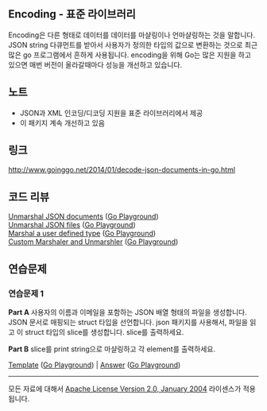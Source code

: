 ## Encoding - 표준 라이브러리

Encoding은 다른 형태로 데이터를 데이터를 마샬링이나 언마샬링하는 것을 말합니다. JSON string 다큐먼트를 받아서 사용자가 정의한 타입의 값으로 변환하는 것으로 최근 많은 go 프로그램에서 흔하게 사용됩니다. encoding을 위해 Go는 많은 지원을 하고 있으면 매번 버전이 올라갈때마다 성능을 개선하고 있습니다. 

## 노트

* JSON과 XML 인코딩/디코딩 지원을 표준 라이브러리에서 제공
* 이 패키지 계속 개선하고 있음

## 링크

http://www.goinggo.net/2014/01/decode-json-documents-in-go.html

## 코드 리뷰

[Unmarshal JSON documents](example1/example1.go) ([Go Playground](http://play.golang.org/p/nwUGs8q2S6))  
[Unmarshal JSON files](example2/example2.go) ([Go Playground](http://play.golang.org/p/WfDYLZ5KeH))  
[Marshal a user defined type](example3/example3.go) ([Go Playground](http://play.golang.org/p/miSv1mPnK5))  
[Custom Marshaler and Unmarshler](example4/example4.go) ([Go Playground](http://play.golang.org/p/tOriq1dE0N))

## 연습문제

### 연습문제 1

**Part A** 사용자의 이름과 이메일을 포함하는 JSON 배열 형태의 파일을 생성합니다. JSON 문서로 매핑되는 struct 타입을 선언합니다. json 패키지를 사용해서, 파일을 읽고 이 struct 타입의 slice를 생성합니다. slice를 출력하세요.  

**Part B** slice를 print string으로 마샬링하고 각 element를 출력하세요.

[Template](exercises/template1/template1.go) ([Go Playground](http://play.golang.org/p/5NNPJhIQDT)) | 
[Answer](exercises/exercise1/exercise1.go) ([Go Playground](http://play.golang.org/p/IyNucru7hi))
___
모든 자료에 대해서 [Apache License Version 2.0, January 2004](http://www.apache.org/licenses/LICENSE-2.0) 라이센스가 적용됩니다.
